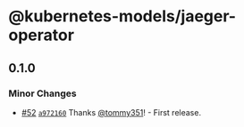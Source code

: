 # @kubernetes-models/jaeger-operator

## 0.1.0
### Minor Changes



- [#52](https://github.com/tommy351/kubernetes-models-ts/pull/52) [`a972160`](https://github.com/tommy351/kubernetes-models-ts/commit/a972160fcd75a5aaa61d0e3c9588b2c1d2d7c291) Thanks [@tommy351](https://github.com/tommy351)! - First release.

